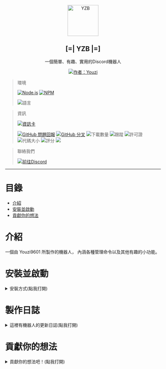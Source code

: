 <p align="center">
 <img width="100px" src="https://media.discordapp.net/attachments/941663439879802893/947385760183627786/YZB-5.png" align="center" alt="YZB" />
 
 <h2 align="center">[=|  YZB  |=]</h2>

 <p align="center"> 一個簡單、有趣、實用的Discord機器人 </p>
 <p align= "center">
 <a href="https://github.com/Youzi9601">
      <img alt="作者：Youzi" src="https://img.shields.io/badge/%E4%BD%9C%E8%80%85-Youzi-yellow?style=for-the-badge&logo=Github" />
    </a>
     <p align="center"> 
     </p>

>   <p>環境
>   </p>
>
>   <a href="https://nodejs.org/">
>    <img alt="Node.js" src="https://img.shields.io/badge/Node.js-v16.*-blue.svg?style=for-the-badge&logo=node.js" /></a>
>
>   <a href="https://www.npmjs.com/">
>    <img alt="NPM" src="https://img.shields.io/badge/NPM-v16.0.0+-blue.svg?style=for-the-badge&logo=npm" /></a>
>
> <img alt="語言" src="https://img.shields.io/github/languages/top/Youzi9601/YZBot?logo=javascript&style=for-the-badge" /></a>

<p align="center"> 
     </p>

>   <p>資訊
>   </p>
>
> [![資訊卡](https://github-readme-stats.vercel.app/api/pin/?username=Youzi9601&repo=YZBot&locale=cn&theme=apprentice)](https://github.com/Youzi9601/YZBot/)
>
> <a href="https://github.com/Youzi9601/YZBot/issues">
> <img src="https://img.shields.io/github/issues/Youzi9601/YZBot?style=for-the-badge&logo=github&label=%E5%95%8F%E9%A1%8C" alt="GitHub 問題回報" /></a>
> <a href="https://github.com/Youzi9601/YZBot/pulls"><img src="https://img.shields.io/github/forks/Youzi9601/YZBot?style=for-the-badge&logo=github&label=%E5%88%86%E6%94%AF" alt="GitHub 分叉"  /></a>
> <img src="https://img.shields.io/github/downloads/Youzi9601/YZBot/total?label=%E4%B8%8B%E8%BC%89%E6%95%B8%E9%87%8F&logo=github&style=for-the-badge" alt="下載數量"></a> 
> <img src="https://img.shields.io/github/watchers/Youzi9601/YZBot?label=%E8%B7%9F%E8%B9%A4&logo=Github&style=for-the-badge" alt="跟蹤"></a> 
> <img src="https://img.shields.io/github/license/Youzi9601/YZBot?label=%E8%A8%B1%E5%8F%AF%E8%AD%89&logo=Github&style=for-the-badge" alt="許可證"></a> 
> <img src="https://img.shields.io/github/languages/code-size/Youzi9601/YZBot?label=%E4%BB%A3%E7%A2%BC%E5%A4%A7%E5%B0%8F&logo=github&style=for-the-badge" alt="代碼大小"></a> 
> <img src="https://img.shields.io/github/stars/Youzi9601/YZBot?label=%E8%A9%95%E5%88%86&logo=Github&style=for-the-badge" alt="評分"></a> 
> <img src="https://img.shields.io/circleci/build/github/Youzi9601/YZBot?label=%E6%9C%8D%E5%8B%99%E6%B8%AC%E8%A9%A6&logo=circleci&style=for-the-badge&token=2998169653316f89caa76cda45c0c8fff9a48983"></a></a>

<p align="center"> 
     </p>
     
> 
>   <p>聯絡我們
>   </p>
> 
>  <a href="https://discord.gg/Vq3F8DUNzf">
>    <img src="https://img.shields.io/discord/849809683085525032?style=for-the-badge&logo=discord&label=%E6%94%AF%E6%8F%B4%E4%BC%BA%E6%9C%8D%E5%99%A8" alt="前往Discord"></a>
>

---

<p align="center">

</p>

# 目錄

- [介紹](#介紹)
- [安裝並啟動](#安裝並啟動)
- [貢獻你的想法](#貢獻你的想法)

# 介紹

一個由 Youzi9601 所製作的機器人，
內涵各種管理命令以及其他有趣的小功能。

# 安裝並啟動

<details>

  <summary>安裝方式(點我打開)</summary>

1. 下載最新的檔案 [`(點我下載)`](https://github.com/Youzi9601/YZBot/archive/refs/heads/master.zip) ，並解壓縮

2. 解壓縮，並於**終端機**執行 `npm install`

3. 將您的機器人設定填入 `Config.js` 中 (內有使用說明)
   ( token 以及 Client ID 可以從 <https://discord.com/developers/applications> 找到 )

4. [可選] 如果你想要使用網頁，可以將 `noweb` 設定為 "null"(無定義) 即可啟用網頁！

5. 運行 `Bot.js` (執行 `node bot.js` 或 `node .`) 讓機器人註冊指令並開始運行，此時機器人會上線 (注意：註冊命令需要一些時間！)。

</details>

# 製作日誌

<details>

  <summary>這裡有機器人的更新日誌(點我打開)</summary>

### 正式發布

> v0.0.0 - 無

#### 正式發布前

> - 指令 指令本地化
> - `/music` 音樂系統新增
> - `Web` 網站架設
> - `/bot` 系列命令新增
> - `Readme.md` 檔案撰寫

</details>

# 貢獻你的想法

<details>

  <summary>貢獻你的想法吧！(點我打開)</summary>
如果想要把你的想法貢獻給我們，請先注意：

1. 拉取檔案後，如果沒有安裝 `npm-check-updates` 或 `eslint` 套件，請在終端機執行 `npm run dev` 來安裝套件

2. 在終端機執行指令: `npm run check` ，如果 ESLint 報出錯誤，則依 ESLint 的提示修改。修改完後執行 `npm run lint` ，重複此步驟直到 ESLint 沒有報錯為止。

3. 恭喜！你可以到 [這裡](https://github.com/Youzi9601/YZBot/pulls) 開啟一個 Pull Request，讓我們知道你的想法！

</details>
